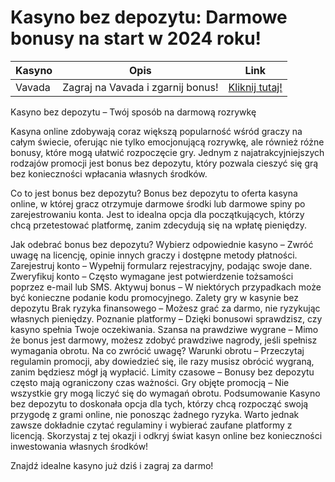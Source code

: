 # Kasyno bez depozytu: Darmowe bonusy na start w 2024 roku!
| **Kasyno** | **Opis**                 | **Link**                                      |
|------------|--------------------------|----------------------------------------------|
| Vavada     | Zagraj na Vavada i zgarnij bonus! | [Kliknij tutaj!](https://partnervavadarv.com/?promo=664c53c2-c126-47df-a9b6-e93726155fae&target=register) |


Kasyno bez depozytu – Twój sposób na darmową rozrywkę

Kasyna online zdobywają coraz większą popularność wśród graczy na całym świecie, oferując nie tylko emocjonującą rozrywkę, ale również różne bonusy, które mogą ułatwić rozpoczęcie gry. Jednym z najatrakcyjniejszych rodzajów promocji jest bonus bez depozytu, który pozwala cieszyć się grą bez konieczności wpłacania własnych środków.

Co to jest bonus bez depozytu?
Bonus bez depozytu to oferta kasyna online, w której gracz otrzymuje darmowe środki lub darmowe spiny po zarejestrowaniu konta. Jest to idealna opcja dla początkujących, którzy chcą przetestować platformę, zanim zdecydują się na wpłatę pieniędzy.

Jak odebrać bonus bez depozytu?
Wybierz odpowiednie kasyno – Zwróć uwagę na licencję, opinie innych graczy i dostępne metody płatności.
Zarejestruj konto – Wypełnij formularz rejestracyjny, podając swoje dane.
Zweryfikuj konto – Często wymagane jest potwierdzenie tożsamości poprzez e-mail lub SMS.
Aktywuj bonus – W niektórych przypadkach może być konieczne podanie kodu promocyjnego.
Zalety gry w kasynie bez depozytu
Brak ryzyka finansowego – Możesz grać za darmo, nie ryzykując własnych pieniędzy.
Poznanie platformy – Dzięki bonusowi sprawdzisz, czy kasyno spełnia Twoje oczekiwania.
Szansa na prawdziwe wygrane – Mimo że bonus jest darmowy, możesz zdobyć prawdziwe nagrody, jeśli spełnisz wymagania obrotu.
Na co zwrócić uwagę?
Warunki obrotu – Przeczytaj regulamin promocji, aby dowiedzieć się, ile razy musisz obrócić wygraną, zanim będziesz mógł ją wypłacić.
Limity czasowe – Bonusy bez depozytu często mają ograniczony czas ważności.
Gry objęte promocją – Nie wszystkie gry mogą liczyć się do wymagań obrotu.
Podsumowanie
Kasyno bez depozytu to doskonała opcja dla tych, którzy chcą rozpocząć swoją przygodę z grami online, nie ponosząc żadnego ryzyka. Warto jednak zawsze dokładnie czytać regulaminy i wybierać zaufane platformy z licencją. Skorzystaj z tej okazji i odkryj świat kasyn online bez konieczności inwestowania własnych środków!

Znajdź idealne kasyno już dziś i zagraj za darmo!
